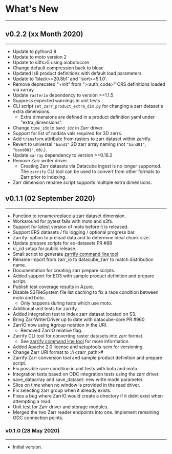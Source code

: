 # What's New
------------




## v0.2.2 (xx Month 2020)
-------------------------

- Update to python3.8
- Update to moto version 2
- Update to s3fs>5 using aiobotocore
- Change default compression back to blosc
- Updated ls8 product definitions with default load parameters.
- Update to 'black>=20.8b1' and 'isort>=5.1.0'.
- Remove deprecated "+init" from "<auth>:<auth_code>" CRS definitions loaded via xarray
- Update `rasterio` dependency to version >=1.1.5
- Suppress expected warnings in unit tests
- CLI script `set_zarr_product_extra_dim.py` for changing a zarr dataset's extra dimensions.
  - Extra dimensions are defined in a product definition yaml under "extra_dimensions".
- Change `time_idx` to `band_idx` in Zarr driver.
- Support for list of nodata vals required for 3D zarrs.
- Add `transform` attribute from rasters to zarr dataset within zarrify.
- Revert to universal `"band1"` 2D zarr array naming (not `"band01"`, `"band001"`, etc.).
- Update `xarray` dependency to version >=0.16.2
- Remove Zarr writer driver.
  - Creating Zarr datasets via Datacube ingest is no longer supported. The `zarrify` CLI
    tool can be used to convert from other formats to Zarr prior to indexing.
- Zarr dimension rename script supports multiple extra dimensions.


## v0.1.1 (02 September 2020)
-----------------------------

- Function to rename/replace a zarr dataset dimension.
- Workaround for pytest fails with moto and s3fs.
- Support for latest version of moto before it is released.
- Support ERS datasets / fix logging / optional progress bar.
- Zarrify: option to preload data and to determine ideal chunk size.
- Update prepare scripts for eo-datasets PR #88
- ci_cd setup for public release.
- Small script to generate [zarrify command line tool](../zarrify.md)
- Rename import from zarr_io to datacube_zarr to match distribution name.
- Documentation for creating zarr prepare scripts.
- Added support for EO3 with sample product definition and prepare script.
- Publish test coverage results in Azure.
- Disable S3FileSystem file list caching to fix a race condition between moto and boto.
  - Only happens during tests which use moto.
- Additional unit tests for zarrify.
- Added integration test to index zarr dataset located on S3.
- Bring ZarrWriterDriver up to date with datacube-core PR #960
- ZarrIO now using #group notation in the URI.
  - Removed ZarrIO relative flag.
- Zarrify CLI tool for converting raster datasets into zarr format.
  - See [zarrify command line tool](../zarrify.md) for more information.
- Added Apache 2.0 license and setuptools-scm for versioning.
- Change Zarr URI format to <protocol>://<zarr_path>#<group>
- Zarrify Zarr conversion tool and sample product definition and prepare script.
- Fix possible race condition in unit tests with boto and moto.
- Integration tests based on ODC integration tests using the zarr driver.
- save_dataarray and save_dataset: new write mode parameter.
- Slice on time when no window is provided in the read driver.
- Fix selecting zarr group when it already exists.
- Fixes a bug where ZarrIO would create a directory if it didnt exist when attempting a read.
- Unit test for Zarr driver and storage modules.
- Merged the two Zarr reader endpoints into one. Implement remaining ODC connection points.


### v0.1.0 (28 May 2020)
------------------------

- Initial version.
